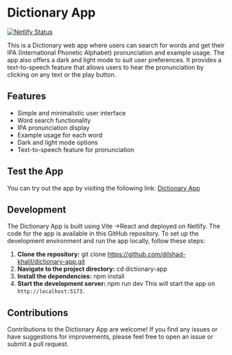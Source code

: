 # Dictionary App

[![Netlify Status](https://api.netlify.com/api/v1/badges/2e116065-dbe4-41a7-ae96-d8becab676eb/deploy-status)](https://app.netlify.com/sites/2e116065-dbe4-41a7-ae96-d8becab676eb)

This is a Dictionary web app where users can search for words and get their IPA (International Phonetic Alphabet) pronunciation and example usage. The app also offers a dark and light mode to suit user preferences. It provides a text-to-speech feature that allows users to hear the pronunciation by clicking on any text or the play button.

## Features

- Simple and minimalistic user interface
- Word search functionality
- IPA pronunciation display
- Example usage for each word
- Dark and light mode options
- Text-to-speech feature for pronunciation

## Test the App

You can try out the app by visiting the following link: [Dictionary App](https://en-dict.netlify.app/)

## Development

The Dictionary App is built using Vite ->React and deployed on Netlify. The code for the app is available in this GitHub repository. To set up the development environment and run the app locally, follow these steps:

1. **Clone the repository:**
git clone https://github.com/dilshad-khalil/dictionary-app.git
2. **Navigate to the project directory:**
cd dictionary-app
3. **Install the dependencies:**
npm install
4. **Start the development server:**
npm run dev
This will start the app on `http://localhost:5173`.
## Contributions
Contributions to the Dictionary App are welcome! If you find any issues or have suggestions for improvements, please feel free to open an issue or submit a pull request.

